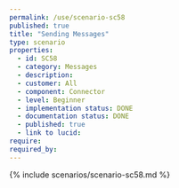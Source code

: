 ```yaml
---
permalink: /use/scenario-sc58
published: true
title: "Sending Messages"
type: scenario
properties:
  - id: SC58
  - category: Messages
  - description:
  - customer: All
  - component: Connector
  - level: Beginner
  - implementation status: DONE
  - documentation status: DONE
  - published: true
  - link to lucid:
require:
required_by:
---
```


{% include scenarios/scenario-sc58.md %}
